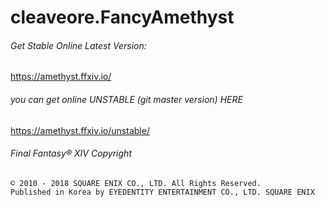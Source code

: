# cleaveore.FancyAmethyst

###### Get Stable Online Latest Version:
https://amethyst.ffxiv.io/

###### you can get online UNSTABLE (git master version) HERE
https://amethyst.ffxiv.io/unstable/

###### Final Fantasy® XIV Copyright
```
© 2010 - 2018 SQUARE ENIX CO., LTD. All Rights Reserved.
Published in Korea by EYEDENTITY ENTERTAINMENT CO., LTD. SQUARE ENIX
```
